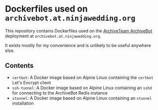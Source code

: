 # Dockerfiles used on `archivebot.at.ninjawedding.org`

This repository contains Dockerfiles used on the [ArchiveTeam ArchiveBot](https://github.com/ArchiveTeam/ArchiveBot) deployment at `archivebot.at.ninjawedding.org`.

It exists mostly for my convenience and is unlikely to be useful anywhere else.

## Contents

* `certbot`: A Docker image based on Alpine Linux containing the `certbot` Let's Encrypt client
* `ssh-tunnel`: A Docker image based on Alpine Linux containing an `sshd` for connecting to the ArchiveBot Redis instance
* `stunnel`: A Docker image based on Alpine Linux containing an `stunnel` installation
